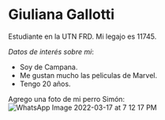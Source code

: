 # Giuliana Gallotti

Estudiante en la UTN FRD. Mi legajo es 11745.

*Datos de interés sobre mi*:
- Soy de Campana.
- Me gustan mucho las peliculas de Marvel.
- Tengo 20 años.

Agrego una foto de mi perro Simón:
![WhatsApp Image 2022-03-17 at 7 12 17 PM](https://user-images.githubusercontent.com/80929188/158903545-438246b3-7538-43d1-85c0-ea75ffdf8863.jpeg)
